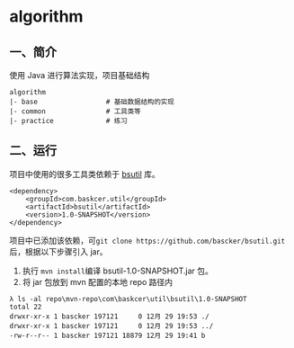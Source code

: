 # algorithm
## 一、简介
使用 Java 进行算法实现，项目基础结构
```
algorithm
|- base                 # 基础数据结构的实现
|- common               # 工具类等
|- practice             # 练习
```

## 二、运行
项目中使用的很多工具类依赖于 [bsutil](https://github.com/bascker/bsutil) 库。
```
<dependency>
    <groupId>com.baskcer.util</groupId>
    <artifactId>bsutil</artifactId>
    <version>1.0-SNAPSHOT</version>
</dependency>
```
项目中已添加该依赖，可`git clone https://github.com/bascker/bsutil.git`后，根据以下步骤引入 jar。
1. 执行 `mvn install`编译 bsutil-1.0-SNAPSHOT.jar 包。
2. 将 jar 包放到 mvn 配置的本地 repo 路径内
```
λ ls -al repo\mvn-repo\com\baskcer\util\bsutil\1.0-SNAPSHOT
total 22
drwxr-xr-x 1 bascker 197121     0 12月 29 19:53 ./
drwxr-xr-x 1 bascker 197121     0 12月 29 19:53 ../
-rw-r--r-- 1 bascker 197121 18879 12月 29 19:41 b
```